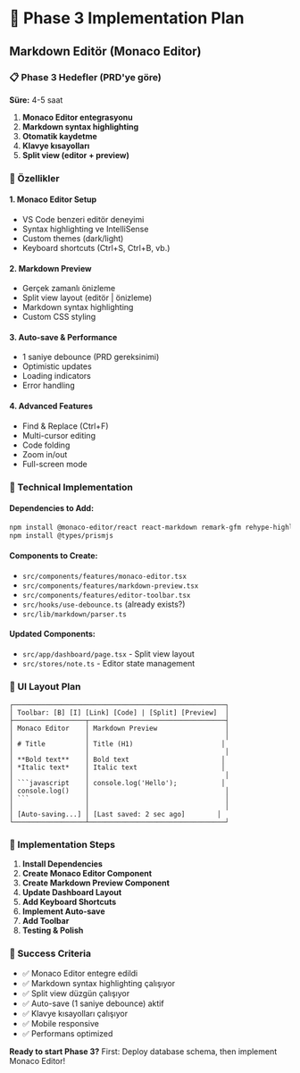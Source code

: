 # 🚀 Phase 3 Implementation Plan
## Markdown Editör (Monaco Editor)

### 📋 Phase 3 Hedefler (PRD'ye göre)
**Süre:** 4-5 saat

1. **Monaco Editor entegrasyonu**
2. **Markdown syntax highlighting**  
3. **Otomatik kaydetme**
4. **Klavye kısayolları**
5. **Split view (editor + preview)**

### 🎯 Özellikler

#### 1. Monaco Editor Setup
- VS Code benzeri editör deneyimi
- Syntax highlighting ve IntelliSense
- Custom themes (dark/light)
- Keyboard shortcuts (Ctrl+S, Ctrl+B, vb.)

#### 2. Markdown Preview
- Gerçek zamanlı önizleme
- Split view layout (editör | önizleme)
- Markdown syntax highlighting
- Custom CSS styling

#### 3. Auto-save & Performance
- 1 saniye debounce (PRD gereksinimi)
- Optimistic updates
- Loading indicators
- Error handling

#### 4. Advanced Features
- Find & Replace (Ctrl+F)
- Multi-cursor editing
- Code folding
- Zoom in/out
- Full-screen mode

### 🔧 Technical Implementation

#### Dependencies to Add:
```bash
npm install @monaco-editor/react react-markdown remark-gfm rehype-highlight prismjs
npm install @types/prismjs
```

#### Components to Create:
- `src/components/features/monaco-editor.tsx`
- `src/components/features/markdown-preview.tsx`
- `src/components/features/editor-toolbar.tsx`
- `src/hooks/use-debounce.ts` (already exists?)
- `src/lib/markdown/parser.ts`

#### Updated Components:
- `src/app/dashboard/page.tsx` - Split view layout
- `src/stores/note.ts` - Editor state management

### 🎨 UI Layout Plan

```
┌─────────────────────────────────────────────────────┐
│ Toolbar: [B] [I] [Link] [Code] | [Split] [Preview]  │
├──────────────────┬──────────────────────────────────┤
│ Monaco Editor    │ Markdown Preview                 │
│                  │                                  │
│ # Title          │ Title (H1)                      │
│                  │                                  │
│ **Bold text**    │ Bold text                       │
│ *Italic text*    │ Italic text                     │
│                  │                                  │
│ ```javascript    │ console.log('Hello');           │
│ console.log()    │                                  │
│ ```              │                                  │
│                  │                                  │
│ [Auto-saving...] │ [Last saved: 2 sec ago]        │
└──────────────────┴──────────────────────────────────┘
```

### 📝 Implementation Steps

1. **Install Dependencies**
2. **Create Monaco Editor Component**
3. **Create Markdown Preview Component**
4. **Update Dashboard Layout**
5. **Add Keyboard Shortcuts**
6. **Implement Auto-save**
7. **Add Toolbar**
8. **Testing & Polish**

### 🎯 Success Criteria

- ✅ Monaco Editor entegre edildi
- ✅ Markdown syntax highlighting çalışıyor
- ✅ Split view düzgün çalışıyor
- ✅ Auto-save (1 saniye debounce) aktif
- ✅ Klavye kısayolları çalışıyor
- ✅ Mobile responsive
- ✅ Performans optimized

**Ready to start Phase 3?** 
First: Deploy database schema, then implement Monaco Editor!
